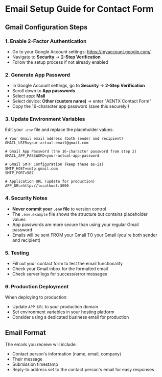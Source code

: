 # Email Setup Guide for Contact Form

## Gmail Configuration Steps

### 1. Enable 2-Factor Authentication
- Go to your Google Account settings: https://myaccount.google.com/
- Navigate to **Security** → **2-Step Verification**
- Follow the setup process if not already enabled

### 2. Generate App Password
- In Google Account settings, go to **Security** → **2-Step Verification**
- Scroll down to **App passwords**
- Select app: **Mail**
- Select device: **Other (custom name)** → enter "AENTX Contact Form"
- Copy the 16-character app password (save this securely!)

### 3. Update Environment Variables
Edit your `.env` file and replace the placeholder values:

```env
# Your Gmail email address (both sender and recipient)
GMAIL_USER=your-actual-email@gmail.com

# Gmail App Password (the 16-character password from step 2)
GMAIL_APP_PASSWORD=your-actual-app-password

# Gmail SMTP Configuration (keep these as-is)
SMTP_HOST=smtp.gmail.com
SMTP_PORT=587

# Application URL (update for production)
APP_URL=http://localhost:3000
```

### 4. Security Notes
- **Never commit your `.env` file** to version control
- The `.env.example` file shows the structure but contains placeholder values
- App passwords are more secure than using your regular Gmail password
- Emails will be sent FROM your Gmail TO your Gmail (you're both sender and recipient)

### 5. Testing
- Fill out your contact form to test the email functionality
- Check your Gmail inbox for the formatted email
- Check server logs for success/error messages

### 6. Production Deployment
When deploying to production:
- Update `APP_URL` to your production domain
- Set environment variables in your hosting platform
- Consider using a dedicated business email for production

## Email Format
The emails you receive will include:
- Contact person's information (name, email, company)
- Their message
- Submission timestamp
- Reply-to address set to the contact person's email for easy responses 